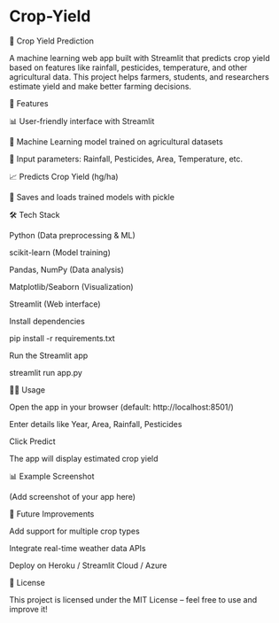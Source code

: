 # Crop-Yield
🌾 Crop Yield Prediction

A machine learning web app built with Streamlit that predicts crop yield based on features like rainfall, pesticides, temperature, and other agricultural data. This project helps farmers, students, and researchers estimate yield and make better farming decisions.

🚀 Features

📊 User-friendly interface with Streamlit

🤖 Machine Learning model trained on agricultural datasets

🔢 Input parameters: Rainfall, Pesticides, Area, Temperature, etc.

📈 Predicts Crop Yield (hg/ha)

💾 Saves and loads trained models with pickle

🛠️ Tech Stack

Python (Data preprocessing & ML)

scikit-learn (Model training)

Pandas, NumPy (Data analysis)

Matplotlib/Seaborn (Visualization)

Streamlit (Web interface)

Install dependencies

pip install -r requirements.txt


Run the Streamlit app

streamlit run app.py

🧑‍💻 Usage

Open the app in your browser (default: http://localhost:8501/)

Enter details like Year, Area, Rainfall, Pesticides

Click Predict

The app will display estimated crop yield

📊 Example Screenshot

(Add screenshot of your app here)

🔮 Future Improvements

Add support for multiple crop types

Integrate real-time weather data APIs

Deploy on Heroku / Streamlit Cloud / Azure

📜 License

This project is licensed under the MIT License – feel free to use and improve it!
